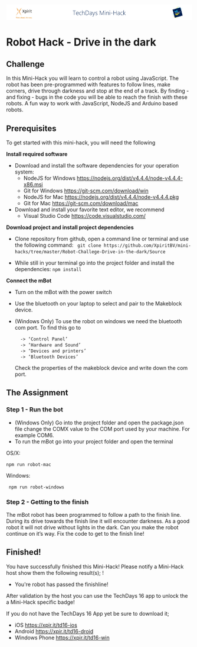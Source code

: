 ﻿![Xpirit TechDays MiniHack Banner](../HackBanner-s.png)
# Robot Hack - Drive in the dark #

## Challenge ##
In this Mini-Hack you will learn to control a robot using JavaScript. The robot has been pre-programmed with features to follow lines, make corners, drive through darkness and stop at the end of a track. By finding - and fixing - bugs in the code you will be able to reach the finish with these robots. A fun way to work with JavaScript, NodeJS and Arduino based robots.

## Prerequisites ##
To get started with this mini-hack, you will need the following 

**Install required software**

- Download and install the software dependencies for your operation system:
    - NodeJS for Windows <https://nodejs.org/dist/v4.4.4/node-v4.4.4-x86.msi>
    - Git for Windows <https://git-scm.com/download/win>
    - NodeJS for Mac <https://nodejs.org/dist/v4.4.4/node-v4.4.4.pkg>
    - Git for Mac <https://git-scm.com/download/mac>
- Download and install your favorite text editor, we recommend 
    - Visual Studio Code <https://code.visualstudio.com/>

**Download project and install project dependencies**
- Clone repository from github, open a command line or terminal and use the following command: ` git clone https://github.com/XpiritBV/mini-hacks/tree/master/Robot-Challege-Drive-in-the-dark/Source` 

- While still in your terminal go into the project folder and install the dependencies: `npm install` 

**Connect the mBot**
- Turn on the mBot with the power switch
- Use the bluetooth on your laptop to select and pair to the Makeblock device.
- (Windows Only) To use the robot on windows we need the bluetooth com port. To find this go to

        -> ‘Control Panel’ 
        -> ‘Hardware and Sound’ 
        -> ‘Devices and printers’ 
        -> ‘Bluetooth Devices’ 
    Check the properties of the makeblock device and write down the com port.

## The Assignment ##

### Step 1 - Run the bot ###

- (Windows Only) Go into the project folder and open the package.json file change the COMX value to the COM port used by your machine. For example COM6.
- To run the mBot go into your project folder and open the terminal

OS/X:  
``` 
npm run robot-mac
``` 

Windows:
``` 
 npm run robot-windows
``` 

### Step 2 - Getting to the finish ###

The mBot robot has been programmed to follow a path to the finish line. During its drive towards the finish line it will encounter darkness. As a good robot it will not drive without lights in the dark. Can you make the robot continue on it’s way.
Fix the code to get to the finish line!

## Finished! ##
You have successfully finished this Mini-Hack! Please notify a Mini-Hack host show them the following result(s);
!
- You're robot has passed the finishline!

After validation by the host you can use the TechDays 16 app to unlock the a Mini-Hack specific badge!

If you do not have the TechDays 16 App yet be sure to download it;
- iOS <https://xpir.it/td16-ios>
- Android <https://xpir.it/td16-droid>
- Windows Phone <https://xpir.it/td16-win>
